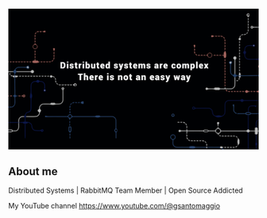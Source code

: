 [<img src="/banner.png">]("https://www.youtube.com/@gsantomaggio")


## About me

 Distributed Systems | RabbitMQ Team Member | Open Source Addicted

My YouTube channel https://www.youtube.com/@gsantomaggio



<!--
**Gsantomaggio/Gsantomaggio** is a ✨ _special_ ✨ repository because its `README.md` (this file) appears on your GitHub profile.

Here are some ideas to get you started:

- 🔭 I’m currently working on ...
- 🌱 I’m currently learning ...
- 👯 I’m looking to collaborate on ...
- 🤔 I’m looking for help with ...
- 💬 Ask me about ...
- 📫 How to reach me: ...
- 😄 Pronouns: ...
- ⚡ Fun fact: ...
-->
